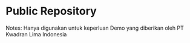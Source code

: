 # Public Repository

Notes: Hanya digunakan untuk keperluan Demo yang diberikan oleh PT Kwadran Lima Indonesia
